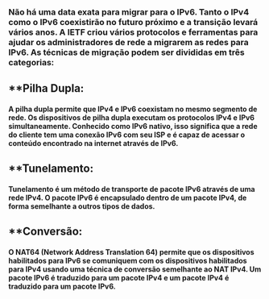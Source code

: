 
### Não há uma data exata para migrar para o IPv6. Tanto o IPv4 como o IPv6 coexistirão no futuro próximo e a transição levará vários anos. A IETF criou vários protocolos e ferramentas para ajudar os administradores de rede a migrarem as redes para IPv6. As técnicas de migração podem ser divididas em três categorias:


## **Pilha Dupla:

#### A pilha dupla permite que IPv4 e IPv6 coexistam no mesmo segmento de rede. Os dispositivos de pilha dupla executam os protocolos IPv4 e IPv6 simultaneamente. Conhecido como IPv6 nativo, isso significa que a rede do cliente tem uma conexão IPv6 com seu ISP e é capaz de acessar o conteúdo encontrado na internet através de IPv6.

## **Tunelamento:

#### Tunelamento é um método de transporte de pacote IPv6 através de uma rede IPv4. O pacote IPv6 é encapsulado dentro de um pacote IPv4, de forma semelhante a outros tipos de dados.

## **Conversão:

#### O NAT64 (Network Address Translation 64) permite que os dispositivos habilitados para IPv6 se comuniquem com os dispositivos habilitados para IPv4 usando uma técnica de conversão semelhante ao NAT IPv4. Um pacote IPv6 é traduzido para um pacote IPv4 e um pacote IPv4 é traduzido para um pacote IPv6.